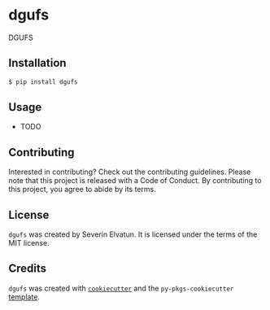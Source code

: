 # dgufs

DGUFS

## Installation

```bash
$ pip install dgufs
```

## Usage

- TODO

## Contributing

Interested in contributing? Check out the contributing guidelines. Please note that this project is released with a Code of Conduct. By contributing to this project, you agree to abide by its terms.

## License

`dgufs` was created by Severin Elvatun. It is licensed under the terms of the MIT license.

## Credits

`dgufs` was created with [`cookiecutter`](https://cookiecutter.readthedocs.io/en/latest/) and the `py-pkgs-cookiecutter` [template](https://github.com/py-pkgs/py-pkgs-cookiecutter).
